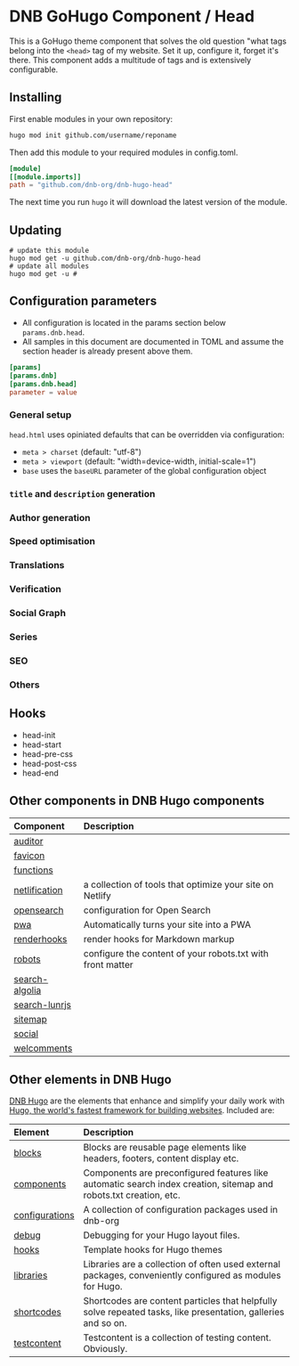 # DNB GoHugo Component / Head

This is a GoHugo theme component that solves the old question "what tags belong into the `<head>` tag of my website. Set it up, configure it, forget it's there. This component adds a multitude of tags and is extensively configurable.

## Installing

First enable modules in your own repository:

```bash
hugo mod init github.com/username/reponame
```

Then add this module to your required modules in config.toml.

```toml
[module]
[[module.imports]]
path = "github.com/dnb-org/dnb-hugo-head"
```

The next time you run `hugo` it will download the latest version of the module.

## Updating

```shell
# update this module
hugo mod get -u github.com/dnb-org/dnb-hugo-head
# update all modules
hugo mod get -u #
```

## Configuration parameters

- All configuration is located in the params section below `params.dnb.head`.
- All samples in this document are documented in TOML and assume the section header is already present above them.

```toml
[params]
[params.dnb]
[params.dnb.head]
parameter = value
```

### General setup

`head.html` uses opiniated defaults that can be overridden via configuration:

- `meta > charset` (default: "utf-8")
- `meta > viewport` (default: "width=device-width, initial-scale=1")
- `base` uses the `baseURL` parameter of the global configuration object

### `title` and `description` generation

### Author generation

### Speed optimisation

### Translations

### Verification

### Social Graph

### Series

### SEO

### Others

## Hooks

- head-init
- head-start
- head-pre-css
- head-post-css
- head-end

<!-- other_components -->

## Other components in DNB Hugo components

| Component                                                                        | Description                                                |
| :------------------------------------------------------------------------------- | :--------------------------------------------------------- |
| [auditor](https://github.com/dnb-org/components/tree/main/auditor)               |                                                            |
| [favicon](https://github.com/dnb-org/components/tree/main/favicon)               |                                                            |
| [functions](https://github.com/dnb-org/components/tree/main/functions)           |                                                            |
| [netlification](https://github.com/dnb-org/components/tree/main/netlification)   | a collection of tools that optimize your site on Netlify   |
| [opensearch](https://github.com/dnb-org/components/tree/main/opensearch)         | configuration for Open Search                              |
| [pwa](https://github.com/dnb-org/components/tree/main/pwa)                       | Automatically turns your site into a PWA                   |
| [renderhooks](https://github.com/dnb-org/components/tree/main/renderhooks)       | render hooks for Markdown markup                           |
| [robots](https://github.com/dnb-org/components/tree/main/robots)                 | configure the content of your robots.txt with front matter |
| [search-algolia](https://github.com/dnb-org/components/tree/main/search-algolia) |                                                            |
| [search-lunrjs](https://github.com/dnb-org/components/tree/main/search-lunrjs)   |                                                            |
| [sitemap](https://github.com/dnb-org/components/tree/main/sitemap)               |                                                            |
| [social](https://github.com/dnb-org/components/tree/main/social)                 |                                                            |
| [welcomments](https://github.com/dnb-org/components/tree/main/welcomments)       |                                                            |

<!-- /other_components -->

<!-- other_elements -->

## Other elements in DNB Hugo

[DNB Hugo](https://github.com/dnb-org) are the elements that enhance and simplify your daily work with [Hugo, the world's fastest framework for building websites](https://gohugo.io/). Included are:

| Element                                                     | Description                                                                                                       |
| :---------------------------------------------------------- | :---------------------------------------------------------------------------------------------------------------- |
| [blocks](https://github.com/dnb-org/blocks)                 | Blocks are reusable page elements like headers, footers, content display etc.                                     |
| [components](https://github.com/dnb-org/components)         | Components are preconfigured features like automatic search index creation, sitemap and robots.txt creation, etc. |
| [configurations](https://github.com/dnb-org/configurations) | A collection of configuration packages used in dnb-org                                                            |
| [debug](https://github.com/dnb-org/debug)                   | Debugging for your Hugo layout files.                                                                             |
| [hooks](https://github.com/dnb-org/hooks)                   | Template hooks for Hugo themes                                                                                    |
| [libraries](https://github.com/dnb-org/libraries)           | Libraries are a collection of often used external packages, conveniently configured as modules for Hugo.          |
| [shortcodes](https://github.com/dnb-org/shortcodes)         | Shortcodes are content particles that helpfully solve repeated tasks, like presentation, galleries and so on.     |
| [testcontent](https://github.com/dnb-org/testcontent)       | Testcontent is a collection of testing content. Obviously.                                                        |

<!-- /other_elements -->
